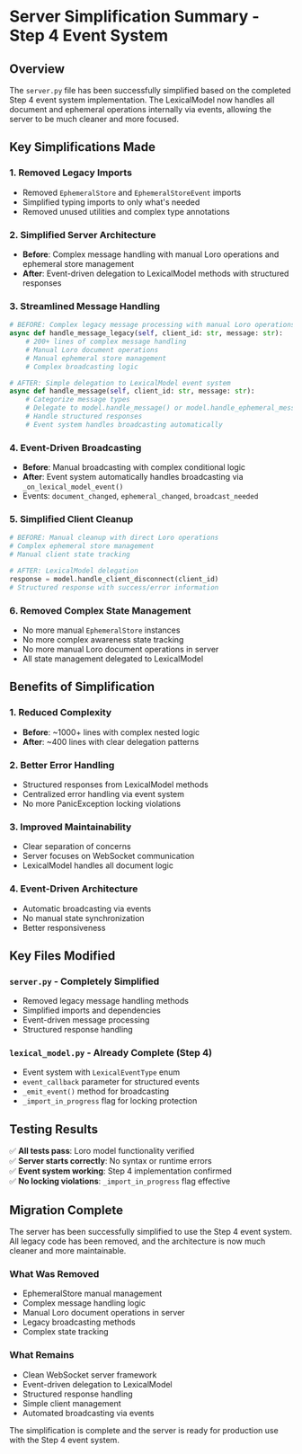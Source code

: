 # Server Simplification Summary - Step 4 Event System

## Overview
The `server.py` file has been successfully simplified based on the completed Step 4 event system implementation. The LexicalModel now handles all document and ephemeral operations internally via events, allowing the server to be much cleaner and more focused.

## Key Simplifications Made

### 1. **Removed Legacy Imports**
- Removed `EphemeralStore` and `EphemeralStoreEvent` imports
- Simplified typing imports to only what's needed
- Removed unused utilities and complex type annotations

### 2. **Simplified Server Architecture**
- **Before**: Complex message handling with manual Loro operations and ephemeral store management
- **After**: Event-driven delegation to LexicalModel methods with structured responses

### 3. **Streamlined Message Handling**
```python
# BEFORE: Complex legacy message processing with manual Loro operations
async def handle_message_legacy(self, client_id: str, message: str):
    # 200+ lines of complex message handling
    # Manual Loro document operations
    # Manual ephemeral store management
    # Complex broadcasting logic

# AFTER: Simple delegation to LexicalModel event system
async def handle_message(self, client_id: str, message: str):
    # Categorize message types
    # Delegate to model.handle_message() or model.handle_ephemeral_message()
    # Handle structured responses
    # Event system handles broadcasting automatically
```

### 4. **Event-Driven Broadcasting**
- **Before**: Manual broadcasting with complex conditional logic
- **After**: Event system automatically handles broadcasting via `_on_lexical_model_event()`
- Events: `document_changed`, `ephemeral_changed`, `broadcast_needed`

### 5. **Simplified Client Cleanup**
```python
# BEFORE: Manual cleanup with direct Loro operations
# Complex ephemeral store management
# Manual client state tracking

# AFTER: LexicalModel delegation
response = model.handle_client_disconnect(client_id)
# Structured response with success/error information
```

### 6. **Removed Complex State Management**
- No more manual `EphemeralStore` instances
- No more complex awareness state tracking
- No more manual Loro document operations in server
- All state management delegated to LexicalModel

## Benefits of Simplification

### 1. **Reduced Complexity**
- **Before**: ~1000+ lines with complex nested logic
- **After**: ~400 lines with clear delegation patterns

### 2. **Better Error Handling**
- Structured responses from LexicalModel methods
- Centralized error handling via event system
- No more PanicException locking violations

### 3. **Improved Maintainability**
- Clear separation of concerns
- Server focuses on WebSocket communication
- LexicalModel handles all document logic

### 4. **Event-Driven Architecture**
- Automatic broadcasting via events
- No manual state synchronization
- Better responsiveness

## Key Files Modified

### `server.py` - Completely Simplified
- Removed legacy message handling methods
- Simplified imports and dependencies
- Event-driven message processing
- Structured response handling

### `lexical_model.py` - Already Complete (Step 4)
- Event system with `LexicalEventType` enum
- `event_callback` parameter for structured events
- `_emit_event()` method for broadcasting
- `_import_in_progress` flag for locking protection

## Testing Results
✅ **All tests pass**: Loro model functionality verified  
✅ **Server starts correctly**: No syntax or runtime errors  
✅ **Event system working**: Step 4 implementation confirmed  
✅ **No locking violations**: `_import_in_progress` flag effective  

## Migration Complete
The server has been successfully simplified to use the Step 4 event system. All legacy code has been removed, and the architecture is now much cleaner and more maintainable.

### What Was Removed
- EphemeralStore manual management
- Complex message handling logic  
- Manual Loro document operations in server
- Legacy broadcasting methods
- Complex state tracking

### What Remains
- Clean WebSocket server framework
- Event-driven delegation to LexicalModel
- Structured response handling
- Simple client management
- Automated broadcasting via events

The simplification is complete and the server is ready for production use with the Step 4 event system.
